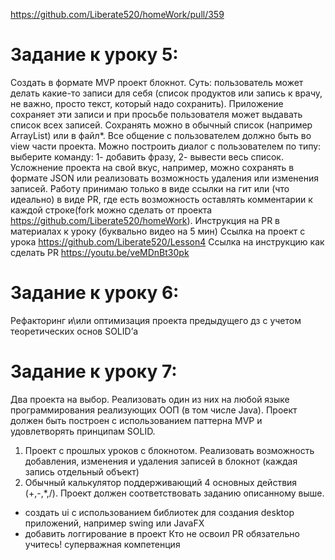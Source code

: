https://github.com/Liberate520/homeWork/pull/359

# Задание к уроку 5:
Создать в формате MVP проект блокнот.
Суть: пользователь может делать какие-то записи для себя (список продуктов или запись к врачу, не важно, просто текст, 
который надо сохранить). Приложение сохраняет эти записи и при просьбе пользователя может выдавать список всех записей.
Сохранять можно в обычный список (например ArrayList) или в файл*. Все общение с пользователем должно быть во view части проекта.
Можно построить диалог с пользователем по типу: выберите команду: 1- добавить фразу, 2- вывести весь список.
Усложнение проекта на свой вкус, например, можно сохранять в формате JSON или реализовать возможность удаления или изменения записей.
Работу принимаю только в виде ссылки на гит или (что идеально) в виде PR, где есть возможность оставлять комментарии 
к каждой строке(fork можно сделать от проекта https://github.com/Liberate520/homeWork).
Инструкция на PR в материалах к уроку (буквально видео на 5 мин)
Ссылка на проект с урока https://github.com/Liberate520/Lesson4
Ссылка на инструкцию как сделать PR https://youtu.be/veMDnBt30pk

# Задание к уроку 6:
Рефакторинг и\или оптимизация проекта предыдущего дз с учетом теоретических основ SOLID’а

# Задание к уроку 7:
Два проекта на выбор. Реализовать один из них на любой языке программирования реализующих ООП (в том числе Java). Проект должен быть построен с использованием паттерна MVP и удовлетворять принципам SOLID.
1. Проект с прошлых уроков с блокнотом. Реализовать возможность добавления, изменения и удаления записей в блокнот (каждая запись отдельный объект)
2. Обычный калькулятор поддерживающий 4 основных действия (+,-,*,/). Проект должен соответствовать заданию описанному выше.
* создать ui с использованием библиотек для создания desktop приложений, например swing или JavaFX
* добавить логгирование в проект
Кто не освоил PR обязательно учитесь! суперважная компетенция